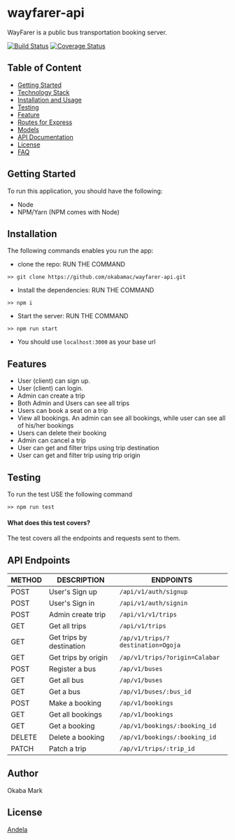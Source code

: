# wayfarer-api
WayFarer is a public bus transportation booking server.

[![Build Status](https://travis-ci.org/okabamac/wayfarer-api.svg?branch=develop)](https://travis-ci.org/okabamac/wayfarer-api) [![Coverage Status](https://coveralls.io/repos/github/okabamac/wayfarer-api/badge.svg?branch=develop)](https://coveralls.io/github/okabamac/wayfarer-api?branch=develop)

## Table of Content

- [Getting Started](#Getting-Started)
- [Technology Stack](#Technology-Stack)
- [Installation and Usage](#Installation-and-Usage)
- [Testing](#Testing)
- [Feature](#Features)
- [Routes for Express](#Routes-for-Express)
- [Models](#Models)
- [API Documentation](#API-Documentation)
- [License](#License)
- [FAQ](#FAQ)

## Getting Started
To run this application, you should have the following:
- Node
- NPM/Yarn (NPM comes with Node)

## Installation
The following commands enables you run the app:
- clone the repo: RUN THE COMMAND
```
>> git clone https://github.com/okabamac/wayfarer-api.git
```
- Install the dependencies: RUN THE COMMAND
```shell
>> npm i 
```
- Start the server: RUN THE COMMAND
```
>> npm run start
```
- You should use ```localhost:3000``` as your base url

## Features

* User (client) can sign up.
* User (client) can login.
* Admin can create a trip
* Both Admin and Users can see all trips
* Users can book a seat on a trip
* View all bookings. An admin can see all bookings, while user can see all of his/her bookings
* Users can delete their booking
* Admin can cancel a trip
* User can get and filter trips using trip destination
* User can get and filter trip using trip origin


## Testing
To run the test USE the following command
```
>> npm run test
```
#### What does this test covers?
The test covers all the endpoints and requests sent to them.

## API Endpoints
| METHOD   | DESCRIPTION                                  | ENDPOINTS                 
| ---------|----------------------------------------------| ------------------------------------------------| 
| POST     | User's Sign up                               | `/api/v1/auth/signup`                           |
| POST     | User's Sign in                               | `/api/v1/auth/signin`                           |
| POST     | Admin create trip                            | `/api/v1/v1/trips`                              |
| GET      |    Get all trips                               | `/api/v1/trips`                               |
| GET       |   Get trips by destination                    | `/ap/v1/trips/?destination=Ogoja`             |
| GET       |   Get trips by origin                   | `/ap/v1/trips/?origin=Calabar`             |
| POST       |   Register a bus                   | `/ap/v1/buses`             |
| GET       |   Get all bus                   | `/ap/v1/buses`             |
| GET       |   Get a bus                   | `/ap/v1/buses/:bus_id`             |
| POST       |   Make a booking                   | `/ap/v1/bookings`             |
| GET       |   Get all bookings                   | `/ap/v1/bookings`             |
| GET       |   Get a booking                   | `/ap/v1/bookings/:booking_id`             |
| DELETE       |   Delete a booking                   | `/ap/v1/bookings/:booking_id`             |
| PATCH       |   Patch a trip                   | `/ap/v1/trips/:trip_id`             |


## Author
Okaba Mark

## License
[Andela](https://www.andela.com)

